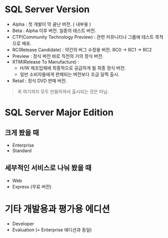 # SQL Server Version

* Alpha : 첫 개발이 막 끝난 버전. ( 내부용 )
* Beta : Alpha 이후 버전. 일종의 테스트 버전.
* CTP(Community Technology Preview) : 관련 커뮤니티나 그룹에 테스트 목적으로 배포.
* RC(Release Candidate) : 약간의 버그 수정용 버전. RC0 -> RC1 -> RC2
* Preview : 정식 버전 바로 직전의 거의 정식 버전.
* RTM(Release To Manufacture) :
    - H/W 제조업체에 최종적으로 공급하게 될 최종 정식 버전.
    - 일반 소비자들에게 판매되는 버전보다 조금 일찍 출시.
* Retail : 정식 DVD 판매 버전.

> 꼭 여기까지 모두 만들어져서 출시되는 것은 아님.

# SQL Server Major Edition
## 크게 봤을 때
* Enterprise
* Standard

## 세부적인 서비스로 나눠 봤을 때
* Web
* Express (무료 버전)

# 기타 개발용과 평가용 에디션
* Developer
* Evaluation (= Enterprise 에디션과 동일)